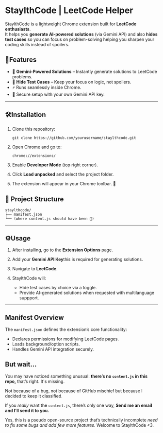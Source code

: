 # StaylthCode  | LeetCode Helper

StaylthCode is a lightweight Chrome extension built for **LeetCode enthusiasts**.  
It helps you **generate AI-powered solutions** (via Gemini API) and also **hides test cases** so you can focus on problem-solving helping you sharpen your coding skills instead of spoilers. 


## 📌Features
- 🤖 **Gemini-Powered Solutions** – Instantly generate solutions to LeetCode problems.  
- 🙈 **Hide Test Cases** – Keep your focus on logic, not spoilers.  
- ⚡ Runs seamlessly inside Chrome.  
- 🔑 Secure setup with your own Gemini API key.  

---

## 🛠️Installation
1. Clone this repository:
   ```
   git clone https://github.com/yourusername/staylthcode.git
    ```

2. Open Chrome and go to:

   ```bash
   chrome://extensions/
   ```
3. Enable **Developer Mode** (top right corner).
4. Click **Load unpacked** and select the project folder.
5. The extension will appear in your Chrome toolbar. 🎉


## 📂 Project Structure

```
staylthcode/
├── manifest.json
└── (where content.js should have been 👀)
```

---

## ⚙️Usage

1. After installing, go to the **Extension Options** page.
2. Add your **Gemini API Key**this is required for generating solutions.
3. Navigate to **LeetCode**.
4. StaylthCode will:

   * Hide test cases by choice via a toggle.
   * Provide AI-generated solutions when requested with multilanguage suppport.
---

## Manifest Overview

The `manifest.json` defines the extension’s core functionality:

* Declares permissions for modifying LeetCode pages.
* Loads background/option scripts.
* Handles Gemini API integration securely.


## But wait...

You may have noticed something unusual: **there’s no `content.js` in this repo,** that’s right. It's missing.

Not because of a bug, not because of GitHub mischief but because I decided to keep it classified.

If you *really* want the `content.js`, there’s only one way,
 **Send me an email and I'll send it to you.**

Yes, this is a pseudo open-source project that’s technically incomplete *need to fix some bugs and add few more features*.
Welcome to StaylthCode <3.
